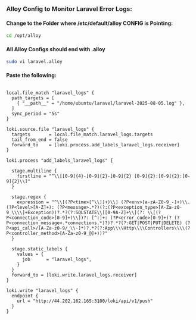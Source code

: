 ### Alloy Config to Monitor Laravel Error Logs:
#### Change to the Folder where /etc/default/alloy CONFIG is Pointing:
```sh
cd /opt/alloy
```
#### All Alloy Configs should end with .alloy
```sh
sudo vi laravel.alloy
```
#### Paste the following:
```

local.file_match "laravel_logs" {
  path_targets = [
    { "__path__" = "/home/ubuntu/laravel/laravel-2025-08-05.log" },
  ]
  sync_period = "5s"
}
 
loki.source.file "laravel_logs" {
  targets       = local.file_match.laravel_logs.targets
  tail_from_end = false
  forward_to    = [loki.process.add_labels_laravel_logs.receiver]
}
 
loki.process "add_labels_laravel_logs" {
 
  stage.multiline {
    firstline = "^\\[[0-9]{4}-[0-9]{2}-[0-9]{2} [0-9]{2}:[0-9]{2}:[0-9]{2}\\]"
  }
 
  stage.regex {
    expression = "^\\[(?P<time>[^\\]]+)\\] (?P<env>[a-zA-Z0-9_-]+)\\.(?P<level>[A-Z]+): (?P<message>.*?)(?:(?P<exception_type>[A-Za-z0-9_\\\\]+Exception))?.*?(?:SQLSTATE\\[[0-9A-Z]+\\](?: \\[(?P<connection_code>[0-9]+)\\])?: [^:]+: (?P<error_code>[0-9]+)? (?P<connection_message>.*connections.*)?)?.*?(?:GET|POST|PUT|DELETE) (?P<api_call>/[A-Za-z0-9/_\\-]*)?.*?(?:App\\\\Http\\\\Controllers\\\\(?P<controller_method>[A-Za-z0-9_@]+))?"
  }

  stage.static_labels {
    values = {
      job      = "laravel_logs",
    }
  }
  forward_to = [loki.write.laravel_logs.receiver]
}
 
loki.write "laravel_logs" {
  endpoint {
    url = "http://44.202.162.165:3100/loki/api/v1/push"
  }
}
```
